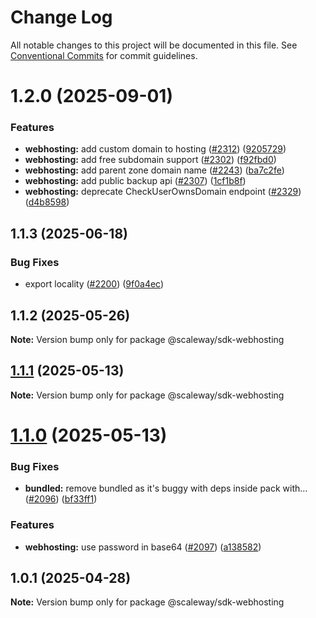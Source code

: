 # Change Log

All notable changes to this project will be documented in this file.
See [Conventional Commits](https://conventionalcommits.org) for commit guidelines.

# 1.2.0 (2025-09-01)

### Features

- **webhosting:** add custom domain to hosting ([#2312](https://github.com/scaleway/scaleway-sdk-js/issues/2312)) ([9205729](https://github.com/scaleway/scaleway-sdk-js/commit/920572938863202d914eae21fbc89febe3b7402c))
- **webhosting:** add free subdomain support ([#2302](https://github.com/scaleway/scaleway-sdk-js/issues/2302)) ([f92fbd0](https://github.com/scaleway/scaleway-sdk-js/commit/f92fbd075c97e76ef7089bd59539522a507c2f39))
- **webhosting:** add parent zone domain name ([#2243](https://github.com/scaleway/scaleway-sdk-js/issues/2243)) ([ba7c2fe](https://github.com/scaleway/scaleway-sdk-js/commit/ba7c2fec9899b2195a0988865500bbc4dca9a7f2))
- **webhosting:** add public backup api ([#2307](https://github.com/scaleway/scaleway-sdk-js/issues/2307)) ([1cf1b8f](https://github.com/scaleway/scaleway-sdk-js/commit/1cf1b8fc982e3de0a4b0c7fc3cf20e55f93e5f43))
- **webhosting:** deprecate CheckUserOwnsDomain endpoint ([#2329](https://github.com/scaleway/scaleway-sdk-js/issues/2329)) ([d4b8598](https://github.com/scaleway/scaleway-sdk-js/commit/d4b85989dad74a78b6fae3ae97b4d7522ab70b15))

## 1.1.3 (2025-06-18)

### Bug Fixes

- export locality ([#2200](https://github.com/scaleway/scaleway-sdk-js/issues/2200)) ([9f0a4ec](https://github.com/scaleway/scaleway-sdk-js/commit/9f0a4ec19e377cd90c5829604467c09a2088a38c))

## 1.1.2 (2025-05-26)

**Note:** Version bump only for package @scaleway/sdk-webhosting

## [1.1.1](https://github.com/scaleway/scaleway-sdk-js/compare/@scaleway/sdk-webhosting@1.1.0...@scaleway/sdk-webhosting@1.1.1) (2025-05-13)

**Note:** Version bump only for package @scaleway/sdk-webhosting

# [1.1.0](https://github.com/scaleway/scaleway-sdk-js/compare/@scaleway/sdk-webhosting@1.0.1...@scaleway/sdk-webhosting@1.1.0) (2025-05-13)

### Bug Fixes

- **bundled:** remove bundled as it's buggy with deps inside pack with… ([#2096](https://github.com/scaleway/scaleway-sdk-js/issues/2096)) ([bf33ff1](https://github.com/scaleway/scaleway-sdk-js/commit/bf33ff1f9cdd951add94817dac27239c86ef5437))

### Features

- **webhosting:** use password in base64 ([#2097](https://github.com/scaleway/scaleway-sdk-js/issues/2097)) ([a138582](https://github.com/scaleway/scaleway-sdk-js/commit/a1385826c1b734161393e7d418731a5b13f40afe))

## 1.0.1 (2025-04-28)

**Note:** Version bump only for package @scaleway/sdk-webhosting
